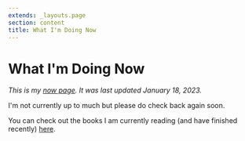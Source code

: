```yaml
---
extends: _layouts.page
section: content
title: What I'm Doing Now
---
```

# What I'm Doing Now

_This is my [now page](https://nownownow.com/about). It was last updated January 18, 2023._

I'm not currently up to much but please do check back again soon.

You can check out the books I am currently reading (and have finished recently) [here](/books).

